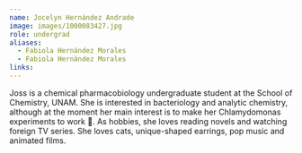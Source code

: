 ```yaml
---
name: Jocelyn Hernández Andrade
image: images/1000083427.jpg
role: undergrad
aliases:
  - Fabiola Hernández Morales
  - Fabiola Hernández Morales
links:
---
```


Joss is a chemical pharmacobiology undergraduate student at the School of Chemistry, UNAM. She is interested in bacteriology and analytic chemistry, although at the moment her main interest is to make her Chlamydomonas experiments to work 🫠. As hobbies, she loves reading novels and watching foreign TV series. She loves cats, unique-shaped earrings, pop music and animated films. 
